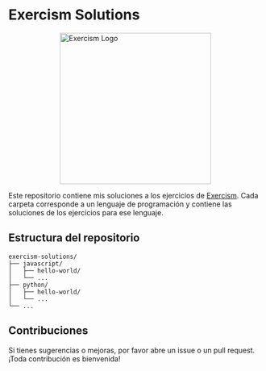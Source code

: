 # Exercism Solutions

<img src="https://upload.wikimedia.org/wikipedia/commons/thumb/c/c1/Exercism-logo.svg/2560px-Exercism-logo.svg.png" alt="Exercism Logo" style="width: 300px; display: block; margin: 0 auto;" />

Este repositorio contiene mis soluciones a los ejercicios de [Exercism](https://exercism.org/). Cada carpeta corresponde a un lenguaje de programación y contiene las soluciones de los ejercicios para ese lenguaje.

## Estructura del repositorio

```plaintext
exercism-solutions/
├── javascript/
│   ├── hello-world/
│   └── ...
├── python/
│   ├── hello-world/
│   └── ...
└── ...
```

## Contribuciones

Si tienes sugerencias o mejoras, por favor abre un issue o un pull request. ¡Toda contribución es bienvenida!
